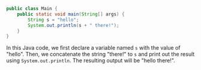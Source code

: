 ```java
public class Main {
    public static void main(String[] args) {
        String s = "hello";
        System.out.println(s + " there!");
    }
}
```
In this Java code, we first declare a variable named `s` with the value of "hello". Then, we concatenate the string "there!" to `s` and print out the result using `System.out.println`. The resulting output will be "hello there!".
